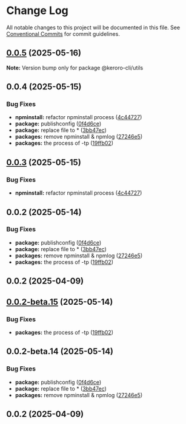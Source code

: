 # Change Log

All notable changes to this project will be documented in this file.
See [Conventional Commits](https://conventionalcommits.org) for commit guidelines.

## [0.0.5](https://github.com/AnnieLiu-dino/keroro-cli/compare/@keroro-cli/utils@0.0.4...@keroro-cli/utils@0.0.5) (2025-05-16)

**Note:** Version bump only for package @keroro-cli/utils

## 0.0.4 (2025-05-15)

### Bug Fixes

- **npminstall:** refactor npminstall process ([4c44727](https://github.com/AnnieLiu-dino/keroro-cli/commit/4c44727b771de8f2fb3001d7424b4952194880e4))
- **package:** publishconfig ([0f4d6ce](https://github.com/AnnieLiu-dino/keroro-cli/commit/0f4d6ce77d097977491feef25d30ae32bc177223))
- **package:** replace file to \* ([3bb47ec](https://github.com/AnnieLiu-dino/keroro-cli/commit/3bb47ec84c4ec1817e93dfb86c8a536b41f64adc))
- **packages:** remove npminstall & npmlog ([27246e5](https://github.com/AnnieLiu-dino/keroro-cli/commit/27246e5e20f2a84389871e108802655a8fe31ab9))
- **packages:** the process of -tp ([19ffb02](https://github.com/AnnieLiu-dino/keroro-cli/commit/19ffb021c9d39d841aa3e0f04ef3d957650b254a))

## [0.0.3](https://github.com/AnnieLiu-dino/keroro-cli/compare/@keroro-cli/utils@0.0.2...@keroro-cli/utils@0.0.3) (2025-05-15)

### Bug Fixes

- **npminstall:** refactor npminstall process ([4c44727](https://github.com/AnnieLiu-dino/keroro-cli/commit/4c44727b771de8f2fb3001d7424b4952194880e4))

## 0.0.2 (2025-05-14)

### Bug Fixes

- **package:** publishconfig ([0f4d6ce](https://github.com/AnnieLiu-dino/keroro-cli/commit/0f4d6ce77d097977491feef25d30ae32bc177223))
- **package:** replace file to \* ([3bb47ec](https://github.com/AnnieLiu-dino/keroro-cli/commit/3bb47ec84c4ec1817e93dfb86c8a536b41f64adc))
- **packages:** remove npminstall & npmlog ([27246e5](https://github.com/AnnieLiu-dino/keroro-cli/commit/27246e5e20f2a84389871e108802655a8fe31ab9))
- **packages:** the process of -tp ([19ffb02](https://github.com/AnnieLiu-dino/keroro-cli/commit/19ffb021c9d39d841aa3e0f04ef3d957650b254a))

## 0.0.2 (2025-04-09)

## [0.0.2-beta.15](https://github.com/AnnieLiu-dino/keroro-cli/compare/@keroro-cli/utils@0.0.2-beta.14...@keroro-cli/utils@0.0.2-beta.15) (2025-05-14)

### Bug Fixes

- **packages:** the process of -tp ([19ffb02](https://github.com/AnnieLiu-dino/keroro-cli/commit/19ffb021c9d39d841aa3e0f04ef3d957650b254a))

## 0.0.2-beta.14 (2025-05-14)

### Bug Fixes

- **package:** publishconfig ([0f4d6ce](https://github.com/AnnieLiu-dino/keroro-cli/commit/0f4d6ce77d097977491feef25d30ae32bc177223))
- **package:** replace file to \* ([3bb47ec](https://github.com/AnnieLiu-dino/keroro-cli/commit/3bb47ec84c4ec1817e93dfb86c8a536b41f64adc))
- **packages:** remove npminstall & npmlog ([27246e5](https://github.com/AnnieLiu-dino/keroro-cli/commit/27246e5e20f2a84389871e108802655a8fe31ab9))

## 0.0.2 (2025-04-09)
